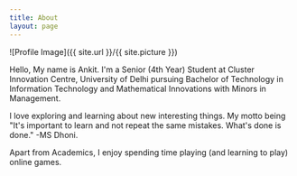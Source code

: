```yaml
---
title: About
layout: page
---
```

![Profile Image]({{ site.url }}/{{ site.picture }})

<p> Hello, My name is Ankit. I'm a Senior (4th Year) Student at Cluster Innovation Centre, University of Delhi pursuing Bachelor of Technology in Information Technology and Mathematical Innovations with Minors in Management. 

I love exploring and learning about new interesting things. My motto being "It's important to learn and not repeat the same mistakes. What's done is done." -MS Dhoni. 

Apart from Academics, I enjoy spending time playing (and learning to play) online games.</p>

